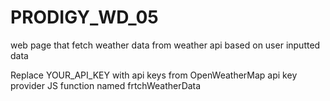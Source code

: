 # PRODIGY_WD_05
 web page that fetch weather data from weather api based on user inputted data

Replace YOUR_API_KEY with api keys from OpenWeatherMap api key provider JS function named frtchWeatherData
